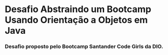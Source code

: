 # Desafio Abstraindo um Bootcamp Usando Orientação a Objetos em Java

### Desafio proposto pelo Bootcamp Santander Code Girls da DIO.

